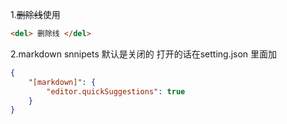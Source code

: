 1.<del>删除线</del>使用 

``` markdown
<del> 删除线 </del>
```


2.markdown snnipets 默认是关闭的
打开的话在setting.json 里面加
```json
{
    "[markdown]": {
        "editor.quickSuggestions": true
    }
}
```